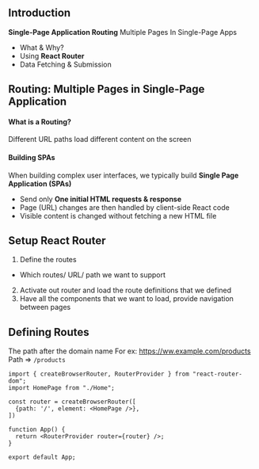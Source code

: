 ## Introduction
**Single-Page Application Routing**
Multiple Pages In Single-Page Apps
- What & Why?
- Using **React Router**
- Data Fetching & Submission

## Routing: Multiple Pages in Single-Page Application
#### What is a Routing?
Different URL paths load different content on the screen
#### Building SPAs
When building complex user interfaces, we typically build **Single Page Application (SPAs)**
- Send only **One initial HTML requests & response**
- Page (URL) changes are then handled by client-side React code
- Visible content is changed without fetching a new HTML file

## Setup React Router
1. Define the routes
- Which routes/ URL/ path we want to support
2. Activate out router and load the route definitions that we defined
3. Have all the components that we want to load, provide navigation between pages

## Defining Routes
The path after the domain name
For ex: https://ww.example.com/products
Path => ```/products```
```
import { createBrowserRouter, RouterProvider } from "react-router-dom";
import HomePage from "./Home";

const router = createBrowserRouter([
  {path: '/', element: <HomePage />},
])

function App() {
  return <RouterProvider router={router} />;
}

export default App;
```